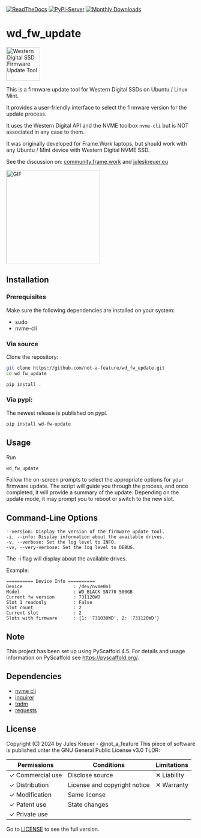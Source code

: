 [![ReadTheDocs](https://readthedocs.org/projects/wd_fw_update/badge/?version=latest)](https://wd-fw-update.readthedocs.io/en/stable/)
[![PyPI-Server](https://img.shields.io/pypi/v/wd_fw_update.svg)](https://pypi.org/project/wd_fw_update/)
[![Monthly Downloads](https://pepy.tech/badge/wd_fw_update/month)](https://pepy.tech/project/wd_fw_update)

# wd_fw_update
<img alt="Western Digital SSD Firmware Update Tool" src=https://github.com/not-a-feature/wd_fw_update/raw/main/logo.png height=90>

This is a firmware update tool for Western Digital SSDs on Ubuntu / Linux Mint.

It provides a user-friendly interface to select the firmware version for the update process.

It uses the Western Digital API and the NVME toolbox `nvme-cli` but is NOT associated in any case to them.

It was originally developed for Frame.Work laptops, but should work with any Ubuntu / Mint device with Western Digital NVME SSD.

See the discussion on: [community.frame.work](https://community.frame.work/t/western-digital-drive-update-guide-without-windows-wd-dashboard/20616) and [juleskreuer.eu](https://juleskreuer.eu/western-digital-firmware-update/)

<img alt="GIF" src=https://github.com/not-a-feature/wd_fw_update/raw/main/gif.gif height=250>

## Installation
### Prerequisites

Make sure the following dependencies are installed on your system:
- sudo
- nvme-cli

### Via source

Clone the repository:

```bash
git clone https://github.com/not-a-feature/wd_fw_update.git
cd wd_fw_update

pip install .
```

### Via pypi:
The newest release is published on pypi.

```bash
pip install wd-fw-update
```


## Usage

Run

```bash
wd_fw_update
```

Follow the on-screen prompts to select the appropriate options for your firmware update.
The script will guide you through the process, and once completed, it will provide a summary of the update.
Depending on the update mode, it may prompt you to reboot or switch to the new slot.


## Command-Line Options

    --version: Display the version of the firmware update tool.
    -i, --info: Display information about the available drives.
    -v, --verbose: Set the log level to INFO.
    -vv, --very-verbose: Set the log level to DEBUG.

The -i flag will display about the available drives.

Example:

```
========== Device Info ==========
Device                   : /dev/nvme0n1
Model                    : WD_BLACK SN770 500GB
Current fw version       : 731120WD
Slot 1 readonly          : False
Slot count               : 2
Current slot             : 2
Slots with firmware      : {1: '731030WD', 2: '731120WD'}
```

## Note

This project has been set up using PyScaffold 4.5. For details and usage
information on PyScaffold see https://pyscaffold.org/.

## Dependencies
- [nvme cli](https://github.com/linux-nvme/nvme-cli)
- [inquirer](https://pypi.org/project/inquirer/)
- [tqdm](https://pypi.org/project/tqdm/)
- [requests](https://pypi.org/project/requests/)

## License
Copyright (C) 2024 by Jules Kreuer - @not_a_feature
This piece of software is published unter the GNU General Public License v3.0
TLDR:

 | Permissions      | Conditions                   | Limitations |
 | ---------------- | ---------------------------- | ----------- |
 | ✓ Commercial use | Disclose source              | ✕ Liability |
 | ✓ Distribution   | License and copyright notice | ✕ Warranty  |
 | ✓ Modification   | Same license                 |             |
 | ✓ Patent use     | State changes                |             |
 | ✓ Private use    |                              |             |

Go to [LICENSE](https://github.com/not-a-feature/wd_fw_update/blob/main/LICENSE) to see the full version.
